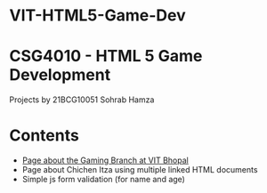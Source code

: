 # VIT-HTML5-Game-Dev

# CSG4010 - HTML 5 Game Development
Projects by 21BCG10051 Sohrab Hamza

# Contents
- [Page about the Gaming Branch at VIT Bhopal]("Projects/gaming.html")
- Page about Chichen Itza using multiple linked HTML documents
- Simple js form validation (for name and age)

